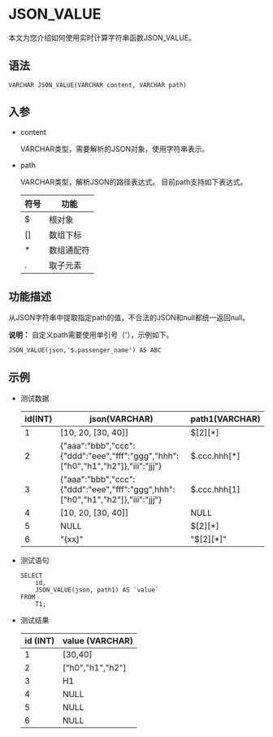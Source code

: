# JSON\_VALUE

本文为您介绍如何使用实时计算字符串函数JSON\_VALUE。

## 语法

```
VARCHAR JSON_VALUE(VARCHAR content, VARCHAR path)
```

## 入参

-   content

    VARCHAR类型，需要解析的JSON对象，使用字符串表示。

-   path

    VARCHAR类型，解析JSON的路径表达式。 目前path支持如下表达式。

    |符号|功能|
    |--|--|
    |$|根对象|
    |\[\]|数组下标|
    |\*|数组通配符|
    |.|取子元素|


## 功能描述

从JSON字符串中提取指定path的值，不合法的JSON和null都统一返回null。

**说明：** 自定义path需要使用单引号（'），示例如下。

```
JSON_VALUE(json,'$.passenger_name') AS ABC
```

## 示例

-   测试数据

    |id\(INT\)|json\(VARCHAR\)|path1\(VARCHAR\)|
    |---------|---------------|----------------|
    |1|\[10, 20, \[30, 40\]\]|$\[2\]\[\*\]|
    |2|\{"aaa":"bbb","ccc":\{"ddd":"eee","fff":"ggg","hhh":\["h0","h1","h2"\]\},"iii":"jjj"\}|$.ccc.hhh\[\*\]|
    |3|\{"aaa":"bbb","ccc":\{"ddd":"eee","fff":"ggg",hhh":\["h0","h1","h2"\]\},"iii":"jjj"\}|$.ccc.hhh\[1\]|
    |4|\[10, 20, \[30, 40\]\]|NULL|
    |5|NULL|$\[2\]\[\*\]|
    |6|"\{xx\]"|"$\[2\]\[\*\]"|

-   测试语句

    ```
    SELECT 
        id,
        JSON_VALUE(json, path1) AS `value`
    FROM 
        T1;
    ```

-   测试结果

    |id \(INT\)|value \(VARCHAR\)|
    |----------|-----------------|
    |1|\[30,40\]|
    |2|\["h0","h1","h2"\]|
    |3|H1|
    |4|NULL|
    |5|NULL|
    |6|NULL|


